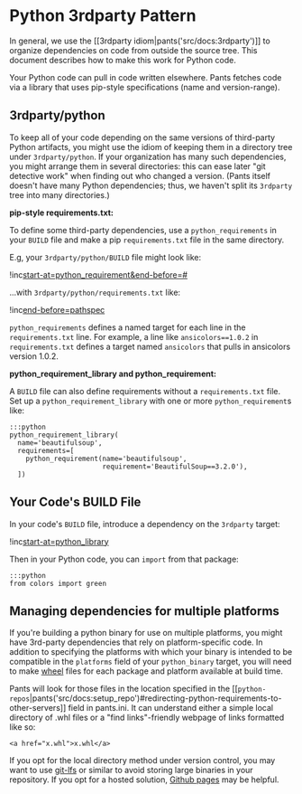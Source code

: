 Python 3rdparty Pattern
=======================

In general, we use the
[[3rdparty idiom|pants('src/docs:3rdparty')]] to organize
dependencies on code from outside the source tree. This document
describes how to make this work for Python code.

Your Python code can pull in code written elsewhere. Pants fetches code
via a library that uses pip-style specifications (name and
version-range).

3rdparty/python
---------------

To keep all of your code depending on the same versions of third-party
Python artifacts, you might use the idiom of keeping them in a directory
tree under `3rdparty/python`. If your organization has many such
dependencies, you might arrange them in several directories: this can
ease later "git detective work" when finding out who changed a version.
(Pants itself doesn't have many Python dependencies; thus, we haven't split its `3rdparty` tree
into many directories.)

**pip-style requirements.txt:**

To define some third-party dependencies, use a
<a pantsref="bdict_python_requirements">`python_requirements`</a> in your `BUILD`
file and make a pip `requirements.txt` file in the same directory.

E.g, your `3rdparty/python/BUILD` file might look like:

!inc[start-at=python_requirement&end-before=#](../../../../3rdparty/python/BUILD)

...with `3rdparty/python/requirements.txt` like:

!inc[end-before=pathspec](../../../../3rdparty/python/requirements.txt)

`python_requirements` defines a named target for each line in the
`requirements.txt` line. For example, a line like `ansicolors==1.0.2` in
`requirements.txt` defines a target named `ansicolors` that pulls in
ansicolors version 1.0.2.

**python\_requirement\_library and python\_requirement:**

A `BUILD` file can also define requirements without a `requirements.txt`
file. Set up a
<a pantsref="bdict_python_requirement_library">`python_requirement_library`</a>
with one or more
<a pantsref="bdict_python_requirement">`python_requirement`</a>s
like:

    :::python
    python_requirement_library(
      name='beautifulsoup',
      requirements=[
        python_requirement(name='beautifulsoup',
                           requirement='BeautifulSoup==3.2.0'),
      ])

Your Code's BUILD File
----------------------

In your code's `BUILD` file, introduce a dependency on the `3rdparty`
target:

!inc[start-at=python_library](hello/greet/BUILD)

Then in your Python code, you can `import` from that package:

    :::python
    from colors import green

Managing dependencies for multiple platforms
----------------------

If you're building a python binary for use on multiple platforms, you might have 3rd-party
dependencies that rely on platform-specific code. In addition to specifying the platforms
with which your binary is intended to be compatible in the `platforms` field of your
<a pantsref="bdict_python_binary">`python_binary`</a> target, you will need to make
<a href="https://pip.pypa.io/en/stable/reference/pip_wheel/">wheel</a> files for each package
and platform available at build time.

Pants will look for those files in the location specified in the
[[`python-repos`|pants('src/docs:setup_repo')#redirecting-python-requirements-to-other-servers]] field
in pants.ini. It can understand either a simple local directory of .whl files or a "find links"-friendly
webpage of links formatted like so:

```
<a href="x.whl">x.whl</a>
```

If you opt for the local directory method under version control, you may want to use
<a href="https://git-lfs.github.com/">git-lfs</a> or similar to avoid storing large binaries in your
repository. If you opt for a hosted solution, <a href="https://pages.github.com/">Github pages</a> may
be helpful.
